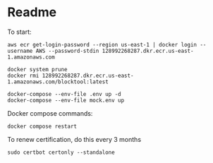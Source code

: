 # Readme

To start:
```
aws ecr get-login-password --region us-east-1 | docker login --username AWS --password-stdin 128992268287.dkr.ecr.us-east-1.amazonaws.com

docker system prune
docker rmi 128992268287.dkr.ecr.us-east-1.amazonaws.com/blocktool:latest

docker-compose --env-file .env up -d
docker-compose --env-file mock.env up
```

Docker compose commands:
```
docker compose restart
```

To renew certification, do this every 3 months

```
sudo certbot certonly --standalone
```
